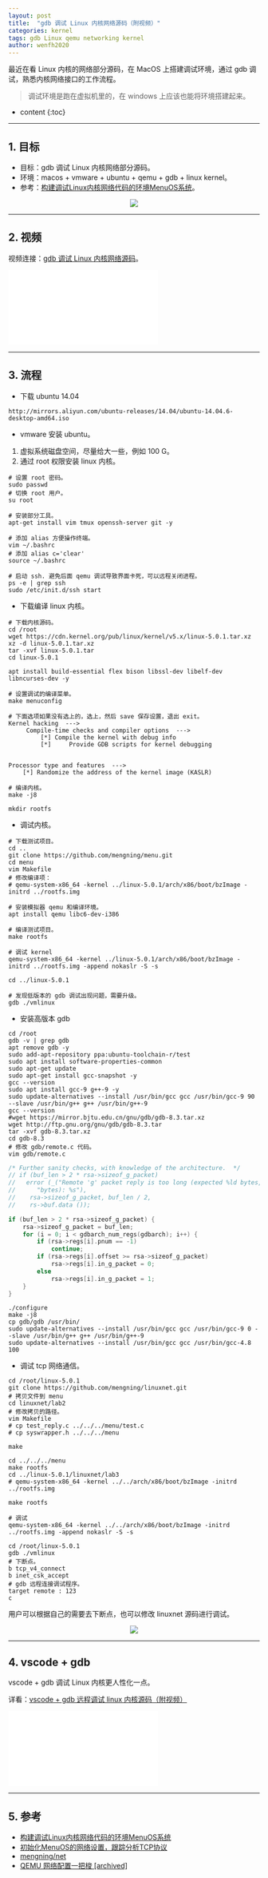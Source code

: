 ```yaml
---
layout: post
title:  "gdb 调试 Linux 内核网络源码（附视频）"
categories: kernel
tags: gdb Linux qemu networking kernel
author: wenfh2020
---
```


最近在看 Linux 内核的网络部分源码，在 MacOS 上搭建调试环境，通过 gdb 调试，熟悉内核网络接口的工作流程。

> 调试环境是跑在虚拟机里的，在 windows 上应该也能将环境搭建起来。




* content
{:toc}

---

## 1. 目标

* 目标：gdb 调试 Linux 内核网络部分源码。
* 环境：macos + vmware + ubuntu + qemu + gdb + linux kernel。
* 参考：[构建调试Linux内核网络代码的环境MenuOS系统](https://www.cnblogs.com/AmosYang6814/p/12027988.html)。

<div align=center><img src="/images/2021-05-19-16-08-52.png" data-action="zoom"/></div>

---

## 2. 视频

视频连接：[gdb 调试 Linux 内核网络源码](https://www.bilibili.com/video/bv1cq4y1E79C)。

<iframe class="bilibili" src="//player.bilibili.com/player.html?aid=545629533&bvid=BV1cq4y1E79C&cid=341392411&page=1&high_quality=1" scrolling="no" border="0" frameborder="no" framespacing="0" allowfullscreen="true"> </iframe>

---

## 3. 流程

* 下载 ubuntu 14.04

```shell
http://mirrors.aliyun.com/ubuntu-releases/14.04/ubuntu-14.04.6-desktop-amd64.iso
```

* vmware 安装 ubuntu。

1. 虚拟系统磁盘空间，尽量给大一些，例如 100 G。
2. 通过 root 权限安装 linux 内核。

```shell
# 设置 root 密码。
sudo passwd
# 切换 root 用户。
su root

# 安装部分工具。
apt-get install vim tmux openssh-server git -y

# 添加 alias 方便操作终端。
vim ~/.bashrc
# 添加 alias c='clear'
source ~/.bashrc

# 启动 ssh. 避免后面 qemu 调试导致界面卡死，可以远程关闭进程。
ps -e | grep ssh
sudo /etc/init.d/ssh start
```

* 下载编译 linux 内核。

```shell
# 下载内核源码。
cd /root
wget https://cdn.kernel.org/pub/linux/kernel/v5.x/linux-5.0.1.tar.xz
xz -d linux-5.0.1.tar.xz
tar -xvf linux-5.0.1.tar
cd linux-5.0.1

apt install build-essential flex bison libssl-dev libelf-dev libncurses-dev -y

# 设置调试的编译菜单。
make menuconfig

# 下面选项如果没有选上的，选上，然后 save 保存设置，退出 exit。
Kernel hacking  --->
     Compile-time checks and compiler options  ---> 
         [*] Compile the kernel with debug info
         [*]     Provide GDB scripts for kernel debugging


Processor type and features  --->
    [*] Randomize the address of the kernel image (KASLR) 

# 编译内核。
make -j8

mkdir rootfs
```

* 调试内核。

```shell
# 下载测试项目。
cd ..
git clone https://github.com/mengning/menu.git
cd menu
vim Makefile
# 修改编译项：
# qemu-system-x86_64 -kernel ../linux-5.0.1/arch/x86/boot/bzImage -initrd ../rootfs.img

# 安装模拟器 qemu 和编译环境。
apt install qemu libc6-dev-i386

# 编译测试项目。
make rootfs

# 调试 kernel
qemu-system-x86_64 -kernel ../linux-5.0.1/arch/x86/boot/bzImage -initrd ../rootfs.img -append nokaslr -S -s

cd ../linux-5.0.1

# 发现低版本的 gdb 调试出现问题，需要升级。
gdb ./vmlinux
```

* 安装高版本 gdb

```shell
cd /root
gdb -v | grep gdb
apt remove gdb -y
sudo add-apt-repository ppa:ubuntu-toolchain-r/test
sudo apt install software-properties-common
sudo apt-get update
sudo apt-get install gcc-snapshot -y
gcc --version
sudo apt install gcc-9 g++-9 -y
sudo update-alternatives --install /usr/bin/gcc gcc /usr/bin/gcc-9 90 --slave /usr/bin/g++ g++ /usr/bin/g++-9
gcc --version
#wget https://mirror.bjtu.edu.cn/gnu/gdb/gdb-8.3.tar.xz
wget http://ftp.gnu.org/gnu/gdb/gdb-8.3.tar
tar -xvf gdb-8.3.tar.xz
cd gdb-8.3
# 修改 gdb/remote.c 代码。
vim gdb/remote.c
```

```c
/* Further sanity checks, with knowledge of the architecture.  */
// if (buf_len > 2 * rsa->sizeof_g_packet)
//   error (_("Remote 'g' packet reply is too long (expected %ld bytes, got %d "
//      "bytes): %s"),
//    rsa->sizeof_g_packet, buf_len / 2,
//    rs->buf.data ());

if (buf_len > 2 * rsa->sizeof_g_packet) {
    rsa->sizeof_g_packet = buf_len;
    for (i = 0; i < gdbarch_num_regs(gdbarch); i++) {
        if (rsa->regs[i].pnum == -1)
            continue;
        if (rsa->regs[i].offset >= rsa->sizeof_g_packet)
            rsa->regs[i].in_g_packet = 0;
        else
            rsa->regs[i].in_g_packet = 1;
    }
}
```

```shell
./configure
make -j8
cp gdb/gdb /usr/bin/
sudo update-alternatives --install /usr/bin/gcc gcc /usr/bin/gcc-9 0 --slave /usr/bin/g++ g++ /usr/bin/g++-9
sudo update-alternatives --install /usr/bin/gcc gcc /usr/bin/gcc-4.8 100
```

* 调试 tcp 网络通信。

```shell
cd /root/linux-5.0.1
git clone https://github.com/mengning/linuxnet.git
# 拷贝文件到 menu
cd linuxnet/lab2
# 修改拷贝的路径。
vim Makefile
# cp test_reply.c ../../../menu/test.c
# cp syswrapper.h ../../../menu

make

cd ../../../menu
make rootfs
cd ../linux-5.0.1/linuxnet/lab3
# qemu-system-x86_64 -kernel ../../arch/x86/boot/bzImage -initrd ../rootfs.img

make rootfs

# 调试
qemu-system-x86_64 -kernel ../../arch/x86/boot/bzImage -initrd ../rootfs.img -append nokaslr -S -s
```

```shell
cd /root/linux-5.0.1
gdb ./vmlinux
# 下断点。
b tcp_v4_connect
b inet_csk_accept
# gdb 远程连接调试程序。
target remote : 123
c
```

用户可以根据自己的需要去下断点，也可以修改 linuxnet 源码进行调试。

<div align=center><img src="/images/2021-05-19-17-43-51.png" data-action="zoom"/></div>

---

## 4. vscode + gdb
  
vscode + gdb 调试 Linux 内核更人性化一点。

详看：[vscode + gdb 远程调试 linux 内核源码（附视频）](https://wenfh2020.com/2021/06/23/vscode-gdb-debug-linux-kernel/)

<iframe class="bilibili" src="//player.bilibili.com/player.html?aid=376254064&bvid=BV1yo4y1k7QJ&cid=360457201&page=1&high_quality=1" scrolling="no" border="0" frameborder="no" framespacing="0" allowfullscreen="true"> </iframe>

---

## 5. 参考

* [构建调试Linux内核网络代码的环境MenuOS系统](https://www.cnblogs.com/AmosYang6814/p/12027988.html)
* [初始化MenuOS的网络设置，跟踪分析TCP协议](https://www.lanqiao.cn/courses/1198/learning/?id=9010)
* [mengning/net](https://github.com/mengning/net/tree/master/doc)
* [QEMU 网络配置一把梭 [archived]](https://wzt.ac.cn/2019/09/10/QEMU-networking/)